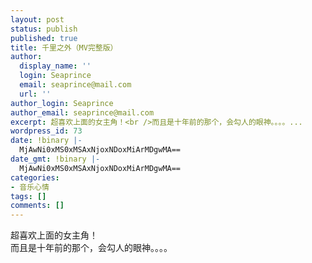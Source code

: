 ```yaml
---
layout: post
status: publish
published: true
title: 千里之外（MV完整版）
author:
  display_name: ''
  login: Seaprince
  email: seaprince@mail.com
  url: ''
author_login: Seaprince
author_email: seaprince@mail.com
excerpt: 超喜欢上面的女主角！<br />而且是十年前的那个，会勾人的眼神。。。。...
wordpress_id: 73
date: !binary |-
  MjAwNi0xMS0xMSAxNjoxNDoxMiArMDgwMA==
date_gmt: !binary |-
  MjAwNi0xMS0xMSAxNjoxNDoxMiArMDgwMA==
categories:
- 音乐心情
tags: []
comments: []
---
```

<p>超喜欢上面的女主角！<br &#47;>而且是十年前的那个，会勾人的眼神。。。。</p>
